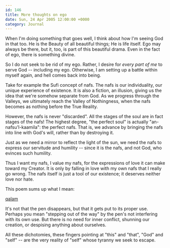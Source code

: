 ```yaml
---
id: 146
title: More thoughts on ego
date: Sun, 24 Apr 2005 12:00:00 +0000
category: Journal
---
```


When I'm doing something that goes well, I think about how I'm seeing
God in that too.  He is the Beauty of all beautiful things; He is life
itself.  Ego may always be there, but it, too, is part of this beautiful
drama.  Even in the fact of ego, there is something divine.

So I do not seek to be rid of my ego.  Rather, I desire for *every part
of me* to serve God -- including my ego.  Otherwise, I am setting up a
battle within myself again, and hell comes back into being.

Take for example the Sufi concept of nafs.  The nafs is our
individuality, our unique experience of existence.  It is also a
fiction, an illusion, giving us the idea that we're somehow separate
from God.  As we progress through the Valleys, we ultimately reach the
Valley of Nothingness, when the nafs becomes as nothing before the True
Reality.

However, the nafs is never "discarded".  All the stages of the soul are
in fact stages of the nafs!  The highest degree, "the perfect soul" is
actually "an-nafsu'l-kaamila": the perfect nafs.  That is, we advance by
bringing the nafs into line with God's will, rather than by destroying
it.

Just as we need a mirror to reflect the light of the sun, we need the
nafs to express our servitude and humility -- since it is the nafs, and
not God, who evinces such humility.

Thus I want my nafs, I value my nafs, for the expressions of love it can
make toward my Creator.  It is only by falling in love with my own nafs
that I really go wrong.  The nafs itself is just a tool of our
existence; it deserves neither love nor hate.

This poem sums up what I mean:

[qalam](qalam)

It's not that the pen disappears, but that it gets put to its proper
use.  Perhaps you mean "stepping out of the way" by the pen's not
interfering with its own use.  But there is no need for inner conflict,
shunning our creation, or despising anything about ourselves.

All these dichotomies, these fingers pointing at "this" and "that",
"God" and "self" -- are the very reality of "self" whose tyranny we seek
to escape.


